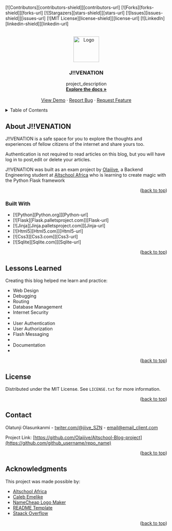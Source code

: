 
<!-- PROJECT SHIELDS -->
<!--
*** I'm using markdown "reference style" links for readability.
*** Reference links are enclosed in brackets [ ] instead of parentheses ( ).
*** See the bottom of this document for the declaration of the reference variables
*** for contributors-url, forks-url, etc. This is an optional, concise syntax you may use.
*** https://www.markdownguide.org/basic-syntax/#reference-style-links
-->
[![Contributors][contributors-shield]][contributors-url]
[![Forks][forks-shield]][forks-url]
[![Stargazers][stars-shield]][stars-url]
[![Issues][issues-shield]][issues-url]
[![MIT License][license-shield]][license-url]
[![LinkedIn][linkedin-shield]][linkedin-url]



<!-- PROJECT LOGO -->
<br />
<div align="center">
  <a href="https://github.com/Olajiive/Altschool-Blog-project">
    <img src="images/logo.png" alt="Logo" width="80" height="80">
  </a>

<h3 align="center">J!!VENATION</h3>

  <p align="center">
    project_description
    <br />
    <a href="https://github.com/Olajiive/Altschool-Blog-project"><strong>Explore the docs »</strong></a>
    <br />
    <br />
    <a href="https://github.com/Olajiive/Altschool-Blog-project">View Demo</a>
    ·
    <a href="https://github.com/Olajiive/Altschool-Blog-project/issues">Report Bug</a>
    ·
    <a href="https://github.com/Olajiive/Altschool-Blog-project/issues">Request Feature</a>
  </p>
</div>



<!-- TABLE OF CONTENTS -->
<details>
  <summary>Table of Contents</summary>
  <ol>
    <li>
      <a href="#about-the-project">About J!!VENATION</a>
      <ul>
        <li><a href="#built-with">Built With</a></li>
      </ul>
    </li>
    <li><a href="#Lessons-Learned">Lessons Learned</a><li>
    <li><a href="#license">License</a></li>
    <li><a href="#contact">Contact</a></li>
    <li><a href="#acknowledgments">Acknowledgments</a></li>
  </ol>
</details>



<!-- ABOUT THE PROJECT -->
## About J!!VENATION

J!!VENATION is a safe space for you to explore the thoughts and experiences of fellow citizens of the internet and share yours too.

Authentication is not required to read articles on this blog, but you will have log in to post,edit or delete your articles.

J!!VENATION was built as an exam project by [Olajiive](github.com/Olajiive), a Backend Engineering student at [Altschool Africa](www.Altshoolafrica.com) who is learning to create magic with the Python Flask framework


<p align="right">(<a href="#readme-top">back to top</a>)</p>



### Built With

* [![Python][Python.org]][Python-url]
* [![Flask][Flask.palletsproject.com]][Flask-url]
* [![Jinja][Jinja.palletsproject.com]][Jinja-url]
* [![Html5][Html5.com]][Html5-url]
* [![Css3][Css3.com]][Css3-url]
* [![Sqlite][Sqlite.com]][Sqlite-url]

<p align="right">(<a href="#readme-top">back to top</a>)</p>

## Lessons Learned
Creating this blog helped me learn and practice:
<ul>
    <li>Web Design</li>
    <li>Debugging</li>
    <li>Routing</li>
    <li>Database Management</li>
    <li>Internet Security<li>
    <li>User Authentication</li>
    <li>User Authorization</li>
    <li>Flash Messaging<li>
    <li>Documentation<li>
</ul>
<p align="right">(<a href="#readme-top">back to top</a>)</p>


<!-------LICENSE--------->
## License

Distributed under the MIT License. See `LICENSE.txt` for more information.

<p align="right">(<a href="#readme-top">back to top</a>)</p>



<!-- CONTACT -->
## Contact

Olatunji Olasunkanmi - [twiter.com/@jiive_SZN](https://twitter.com/twitter_handle) - email@email_client.com

Project Link: [https://github.com/Olajiive/Altschool-Blog-project](https://github.com/github_username/repo_name)

<p align="right">(<a href="#readme-top">back to top</a>)</p>



<!-- ACKNOWLEDGMENTS -->
## Acknowledgments
This project was made possible by:

* [Altschool Africa](https://altschoolafrica.com)
* [Caleb Emelike]()
* [NameCheap Logo Maker]()
* [README Template](https://github.com/othneildrew/Best-README-Template)
* [Staack Overflow](https://stackoverflow.com)


<p align="right">(<a href="#readme-top">back to top</a>)</p>



